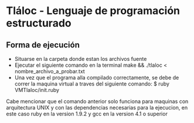 Tláloc - Lenguaje de programación estructurado
====================

Forma de ejecución
---------------------

* Situarse en la carpeta donde estan los archivos fuente
* Ejecutar el siguiente comando en la terminal
    make && ./tlaloc < nombre_archivo_a_probar.txt
* Una vez que el programa alla compilado correctamente, se debe de correr la maquina virtual a traves del siguiente comando:
    $ ruby VMTlaloc/init.ruby

Cabe mencionar que el comando anterior solo funciona para maquinas con arquitectura UNIX y con las dependencias necesarias para la ejecucion, en este caso ruby en la version 1.9.2 y gcc en la version 4.1 o superior
